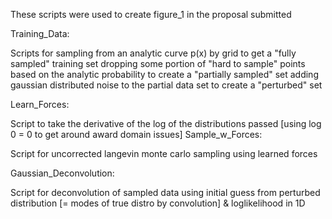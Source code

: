 These scripts were used to create figure_1 in the proposal submitted

Training_Data: 
  
  Scripts for sampling from an analytic curve p(x) by grid to get a "fully sampled" training set
  dropping some portion of "hard to sample" points based on the analytic probability to create a "partially sampled" set 
  adding gaussian distributed noise to the partial data set to create a "perturbed" set

Learn_Forces:
  
  Script to take the derivative of the log of the distributions passed [using log 0 = 0 to get around award domain issues]
Sample_w_Forces:

  Script for uncorrected langevin monte carlo sampling using learned forces

Gaussian_Deconvolution:
 
  Script for deconvolution of sampled data using initial guess from perturbed distribution [= modes of true distro by convolution] & loglikelihood in 1D
